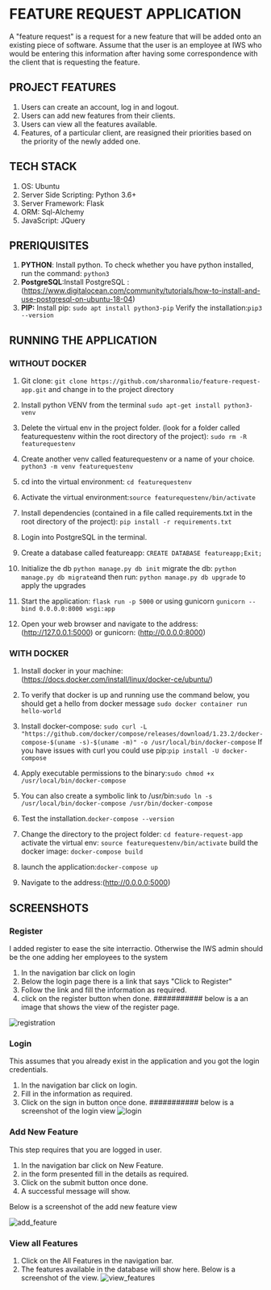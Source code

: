 # FEATURE REQUEST APPLICATION

A "feature request" is a request for a new feature that will be added onto an existing piece of software. Assume that the user is an employee at IWS who would be entering this information after having some correspondence with the client that is requesting the feature. 

## PROJECT FEATURES
1. Users can create an account, log in and logout.
2. Users can add new features from their clients.
3. Users can view all the features available. 
4. Features, of a particular client, are reasigned their priorities based on the priority of the newly added one.

## TECH STACK

1. OS: Ubuntu
2. Server Side Scripting: Python 3.6+
3. Server Framework: Flask
4. ORM: Sql-Alchemy
5. JavaScript: JQuery

## PRERIQUISITES
1. **PYTHON**: Install python. To check whether you have python installed, run the command: `python3`
2. **PostgreSQL**:Install PostgreSQL :(https://www.digitalocean.com/community/tutorials/how-to-install-and-use-postgresql-on-ubuntu-18-04)
3. **PIP:** Install pip: `sudo apt install python3-pip` Verify the installation:`pip3 --version`

## RUNNING THE APPLICATION

### WITHOUT DOCKER 

1. Git clone: `git clone https://github.com/sharonmalio/feature-request-app.git` and change in to the project directory
2. Install python VENV from the terminal
`sudo apt-get install python3-venv`
3. Delete the virtual env in the project folder. (look for a folder called featurequestenv within the root directory of the project): `sudo rm -R featurequestenv`
4. Create another venv called featurequestenv or a name of your choice.
`python3 -m venv featurequestenv`
5. cd into the virtual environment: `cd featurequestenv`
6. Activate the virtual environment:`source featurequestenv/bin/activate `
7. Install dependencies (contained in a file called requirements.txt in the root directory of the project):
`pip install -r requirements.txt`
8. Login into PostgreSQL in the terminal.
9. Create a database called featureapp: `CREATE DATABASE featureapp;Exit;`
10. Initialize the db `python manage.py db init` migrate the db: `python manage.py db migrate`and then run: `python manage.py db upgrade` to apply the upgrades
10. Start the application: `flask run -p 5000` or using gunicorn `gunicorn --bind 0.0.0.0:8000 wsgi:app`

11. Open your web browser and navigate to the address:(http://127.0.0.1:5000) or gunicorn: (http://0.0.0.0:8000)

### WITH DOCKER
1. Install docker in your machine:
(https://docs.docker.com/install/linux/docker-ce/ubuntu/)

2. To verify that docker is up and running use the command below, you should get a hello from docker message
`sudo docker container run hello-world `

3. Install docker-compose:
`sudo curl -L "https://github.com/docker/compose/releases/download/1.23.2/docker-compose-$(uname -s)-$(uname -m)" -o /usr/local/bin/docker-compose` If you have issues with curl you could use pip:`pip install -U docker-compose`

4. Apply executable permissions to the binary:`sudo chmod +x /usr/local/bin/docker-compose`

5. You can also create a symbolic link to /usr/bin:`sudo ln -s /usr/local/bin/docker-compose /usr/bin/docker-compose`

6. Test the installation.`docker-compose --version`

7. Change the directory to the project folder: `cd feature-request-app` activate the virtual env: `source featurequestenv/bin/activate` build the docker image: `docker-compose build`

8. launch the application:`docker-compose up` 

9. Navigate to the address:(http://0.0.0.0:5000)
 
## SCREENSHOTS

### Register
I added register to ease the site interractio. Otherwise the IWS admin should be the one adding her employees to the system
1. In the navigation bar click on login
2. Below the login page there is a link that says "Click to Register"
3. Follow the link and fill the information as required. 
4. click on the register button when done. 
########### below is a an image that shows the view of the register page.

![registration](https://user-images.githubusercontent.com/11241491/51083208-24cba500-1727-11e9-8139-0c772beda642.png)

### Login
This assumes that you already exist in the application and you got the login credentials.
1. In the navigation bar click on login.
2. Fill in the information as required. 
3. Click on the sign in button once done.
########### below is a screenshot of the login view
![login](https://user-images.githubusercontent.com/11241491/51083206-1f6e5a80-1727-11e9-9b8a-545e5a6e55ea.png)

### Add New Feature
This step requires that you are logged in user. 
1. In the navigation bar click on New Feature. 
2. in the form presented fill in the details as required. 
3. Click on the submit button once done. 
4. A successful message will show. 

Below is a screenshot of the add new feature view

![add_feature](https://user-images.githubusercontent.com/11241491/51083204-1087a800-1727-11e9-81ff-fc898948c5dd.png)

### View all Features
1. Click on the All Features in the navigation bar.
2. The features available in the database will show here. 
Below is a screenshot of the view.
![view_features](https://user-images.githubusercontent.com/11241491/51083211-25fcd200-1727-11e9-8a61-3615fe0610ed.png)







